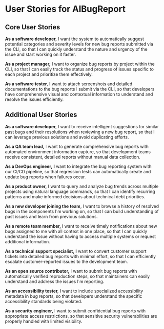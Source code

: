 # User Stories for AIBugReport

## Core User Stories

**As a software developer,**
I want the system to automatically suggest potential categories and severity levels for new bug reports submitted via the CLI,
so that I can quickly understand the nature and urgency of the issue and start working on it faster.

**As a project manager,**
I want to organize bug reports by project within the CLI,
so that I can easily track the status and progress of issues specific to each project and prioritize them effectively.

**As a software tester,**
I want to attach screenshots and detailed documentations to the bug reports I submit via the CLI,
so that developers have comprehensive visual and contextual information to understand and resolve the issues efficiently.

## Additional User Stories

**As a software developer,**
I want to receive intelligent suggestions for similar past bugs and their resolutions when reviewing a new bug report,
so that I can leverage previous solutions and avoid duplicating efforts.

**As a QA team lead,**
I want to generate comprehensive bug reports with automated environment information capture,
so that development teams receive consistent, detailed reports without manual data collection.

**As a DevOps engineer,**
I want to integrate the bug reporting system with our CI/CD pipeline,
so that regression tests can automatically create and update bug reports when failures occur.

**As a product owner,**
I want to query and analyze bug trends across multiple projects using natural language commands,
so that I can identify recurring patterns and make informed decisions about technical debt priorities.

**As a new developer joining the team,**
I want to browse a history of resolved bugs in the components I'm working on,
so that I can build understanding of past issues and learn from previous solutions.

**As a remote team member,**
I want to receive timely notifications about new bugs assigned to me with all context in one place,
so that I can quickly understand the issue without having to access multiple systems or request additional information.

**As a technical support specialist,**
I want to convert customer support tickets into detailed bug reports with minimal effort,
so that I can efficiently escalate customer-reported issues to the development team.

**As an open source contributor,**
I want to submit bug reports with automatically verified reproduction steps,
so that maintainers can easily understand and address the issues I'm reporting.

**As an accessibility tester,**
I want to include specialized accessibility metadata in bug reports,
so that developers understand the specific accessibility standards being violated.

**As a security engineer,**
I want to submit confidential bug reports with appropriate access restrictions,
so that sensitive security vulnerabilities are properly handled with limited visibility.